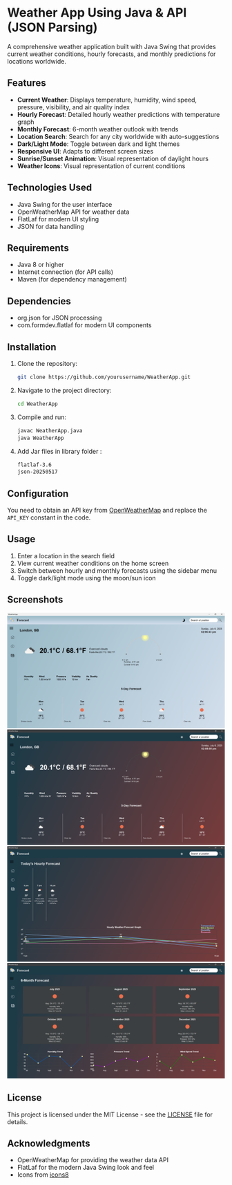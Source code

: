 
# Weather App Using Java & API (JSON Parsing)

A comprehensive weather application built with Java Swing that provides current weather conditions, hourly forecasts, and monthly predictions for locations worldwide.

## Features

- **Current Weather**: Displays temperature, humidity, wind speed, pressure, visibility, and air quality index
- **Hourly Forecast**: Detailed hourly weather predictions with temperature graph
- **Monthly Forecast**: 6-month weather outlook with trends
- **Location Search**: Search for any city worldwide with auto-suggestions
- **Dark/Light Mode**: Toggle between dark and light themes
- **Responsive UI**: Adapts to different screen sizes
- **Sunrise/Sunset Animation**: Visual representation of daylight hours
- **Weather Icons**: Visual representation of current conditions

## Technologies Used

- Java Swing for the user interface
- OpenWeatherMap API for weather data
- FlatLaf for modern UI styling
- JSON for data handling

## Requirements

- Java 8 or higher
- Internet connection (for API calls)
- Maven (for dependency management)

## Dependencies

- org.json for JSON processing
- com.formdev.flatlaf for modern UI components

## Installation

1. Clone the repository:
   ```bash
   git clone https://github.com/yourusername/WeatherApp.git
   ```
2. Navigate to the project directory:
   ```bash
   cd WeatherApp
   ```
3. Compile and run:
   ```bash
   javac WeatherApp.java
   java WeatherApp
   ```
4. Add Jar files in library folder :
   ```bash
   flatlaf-3.6
   json-20250517
   ```

## Configuration

You need to obtain an API key from [OpenWeatherMap](https://openweathermap.org/) and replace the `API_KEY` constant in the code.

## Usage

1. Enter a location in the search field
2. View current weather conditions on the home screen
3. Switch between hourly and monthly forecasts using the sidebar menu
4. Toggle dark/light mode using the moon/sun icon

## Screenshots

![Screenshot](Screenshot/weather_SS_01.png)
![Screenshot](Screenshot/weather_SS_02.png)
![Screenshot](Screenshot/weather_SS_03.png)
![Screenshot](Screenshot/weather_SS_04.png)

## License

This project is licensed under the MIT License - see the [LICENSE](LICENSE) file for details.

## Acknowledgments

- OpenWeatherMap for providing the weather data API
- FlatLaf for the modern Java Swing look and feel
- Icons from [icons8](https://icons8.com/)
